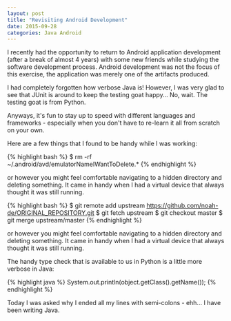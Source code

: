 ```yaml
---
layout: post
title: "Revisiting Android Development"
date: 2015-09-28
categories: Java Android
---
```

I recently had the opportunity to return to Android application development
(after a break of almost 4 years) with some new friends while studying the
software development process. Android development was not the focus of this
exercise, the application was merely one of the artifacts produced.

I had completely forgotten how verbose Java is! However, I was very glad to see
that JUnit is around to keep the testing goat happy... No, wait. The testing
goat is from Python.

Anyways, it's fun to stay up to speed with different languages and frameworks -
especially when you don't have to re-learn it all from scratch on your own.

Here are a few things that I found to be handy while I was working:

{% highlight bash %}
$ rm -rf ~/.android/avd/emulatorNameIWantToDelete.*
{% endhighlight %}

or however you might feel comfortable navigating to a hidden directory and
deleting something. It came in handy when I had a virtual device that always
thought it was still running.

{% highlight bash %}
$ git remote add upstream https://github.com/noah-de/ORIGINAL_REPOSITORY.git
$ git fetch upstream
$ git checkout master
$ git merge upstream/master
{% endhighlight %}



or however you might feel comfortable navigating to a hidden directory and
deleting something. It came in handy when I had a virtual device that always
thought it was still running.


The handy type check that is available to us in Python is a little more verbose
in Java:

{% highlight java %}
System.out.println(object.getClass().getName());
{% endhighlight %} 

Today I was asked why I ended all my lines with semi-colons - ehh... I have been
writing Java.
